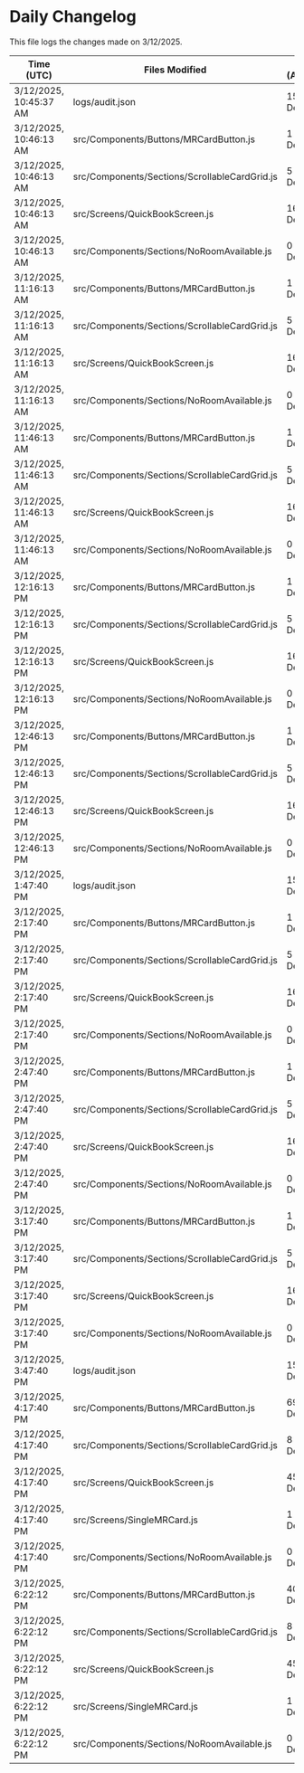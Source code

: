 # Daily Changelog

This file logs the changes made on 3/12/2025.

| Time (UTC)             | Files Modified                    | Changes (Addition/Deletion) |
|------------------------|-----------------------------------|-----------------------------|
| 3/12/2025, 10:45:37 AM | logs/audit.json | 15 Additions & 15 Deletions |
| 3/12/2025, 10:46:13 AM | src/Components/Buttons/MRCardButton.js | 1 Additions & 0 Deletions|
| 3/12/2025, 10:46:13 AM | src/Components/Sections/ScrollableCardGrid.js | 5 Additions & 2 Deletions|
| 3/12/2025, 10:46:13 AM | src/Screens/QuickBookScreen.js | 16 Additions & 26 Deletions|
| 3/12/2025, 10:46:13 AM | src/Components/Sections/NoRoomAvailable.js | 0 Additions & 0 Deletions|
| 3/12/2025, 11:16:13 AM | src/Components/Buttons/MRCardButton.js | 1 Additions & 0 Deletions|
| 3/12/2025, 11:16:13 AM | src/Components/Sections/ScrollableCardGrid.js | 5 Additions & 2 Deletions|
| 3/12/2025, 11:16:13 AM | src/Screens/QuickBookScreen.js | 16 Additions & 26 Deletions|
| 3/12/2025, 11:16:13 AM | src/Components/Sections/NoRoomAvailable.js | 0 Additions & 0 Deletions|
| 3/12/2025, 11:46:13 AM | src/Components/Buttons/MRCardButton.js | 1 Additions & 0 Deletions|
| 3/12/2025, 11:46:13 AM | src/Components/Sections/ScrollableCardGrid.js | 5 Additions & 2 Deletions|
| 3/12/2025, 11:46:13 AM | src/Screens/QuickBookScreen.js | 16 Additions & 26 Deletions|
| 3/12/2025, 11:46:13 AM | src/Components/Sections/NoRoomAvailable.js | 0 Additions & 0 Deletions|
| 3/12/2025, 12:16:13 PM | src/Components/Buttons/MRCardButton.js | 1 Additions & 0 Deletions|
| 3/12/2025, 12:16:13 PM | src/Components/Sections/ScrollableCardGrid.js | 5 Additions & 2 Deletions|
| 3/12/2025, 12:16:13 PM | src/Screens/QuickBookScreen.js | 16 Additions & 26 Deletions|
| 3/12/2025, 12:16:13 PM | src/Components/Sections/NoRoomAvailable.js | 0 Additions & 0 Deletions|
| 3/12/2025, 12:46:13 PM | src/Components/Buttons/MRCardButton.js | 1 Additions & 0 Deletions|
| 3/12/2025, 12:46:13 PM | src/Components/Sections/ScrollableCardGrid.js | 5 Additions & 2 Deletions|
| 3/12/2025, 12:46:13 PM | src/Screens/QuickBookScreen.js | 16 Additions & 26 Deletions|
| 3/12/2025, 12:46:13 PM | src/Components/Sections/NoRoomAvailable.js | 0 Additions & 0 Deletions|
| 3/12/2025, 1:47:40 PM | logs/audit.json | 15 Additions & 15 Deletions|
| 3/12/2025, 2:17:40 PM | src/Components/Buttons/MRCardButton.js | 1 Additions & 0 Deletions|
| 3/12/2025, 2:17:40 PM | src/Components/Sections/ScrollableCardGrid.js | 5 Additions & 2 Deletions|
| 3/12/2025, 2:17:40 PM | src/Screens/QuickBookScreen.js | 16 Additions & 26 Deletions|
| 3/12/2025, 2:17:40 PM | src/Components/Sections/NoRoomAvailable.js | 0 Additions & 0 Deletions|
| 3/12/2025, 2:47:40 PM | src/Components/Buttons/MRCardButton.js | 1 Additions & 0 Deletions|
| 3/12/2025, 2:47:40 PM | src/Components/Sections/ScrollableCardGrid.js | 5 Additions & 2 Deletions|
| 3/12/2025, 2:47:40 PM | src/Screens/QuickBookScreen.js | 16 Additions & 26 Deletions|
| 3/12/2025, 2:47:40 PM | src/Components/Sections/NoRoomAvailable.js | 0 Additions & 0 Deletions|
| 3/12/2025, 3:17:40 PM | src/Components/Buttons/MRCardButton.js | 1 Additions & 0 Deletions|
| 3/12/2025, 3:17:40 PM | src/Components/Sections/ScrollableCardGrid.js | 5 Additions & 2 Deletions|
| 3/12/2025, 3:17:40 PM | src/Screens/QuickBookScreen.js | 16 Additions & 26 Deletions|
| 3/12/2025, 3:17:40 PM | src/Components/Sections/NoRoomAvailable.js | 0 Additions & 0 Deletions|
| 3/12/2025, 3:47:40 PM | logs/audit.json | 15 Additions & 15 Deletions|
| 3/12/2025, 4:17:40 PM | src/Components/Buttons/MRCardButton.js | 69 Additions & 4 Deletions|
| 3/12/2025, 4:17:40 PM | src/Components/Sections/ScrollableCardGrid.js | 8 Additions & 3 Deletions|
| 3/12/2025, 4:17:40 PM | src/Screens/QuickBookScreen.js | 45 Additions & 27 Deletions|
| 3/12/2025, 4:17:40 PM | src/Screens/SingleMRCard.js | 1 Additions & 1 Deletions|
| 3/12/2025, 4:17:40 PM | src/Components/Sections/NoRoomAvailable.js | 0 Additions & 0 Deletions|
| 3/12/2025, 6:22:12 PM | src/Components/Buttons/MRCardButton.js | 40 Additions & 6 Deletions|
| 3/12/2025, 6:22:12 PM | src/Components/Sections/ScrollableCardGrid.js | 8 Additions & 3 Deletions|
| 3/12/2025, 6:22:12 PM | src/Screens/QuickBookScreen.js | 45 Additions & 27 Deletions|
| 3/12/2025, 6:22:12 PM | src/Screens/SingleMRCard.js | 1 Additions & 1 Deletions|
| 3/12/2025, 6:22:12 PM | src/Components/Sections/NoRoomAvailable.js | 0 Additions & 0 Deletions|

